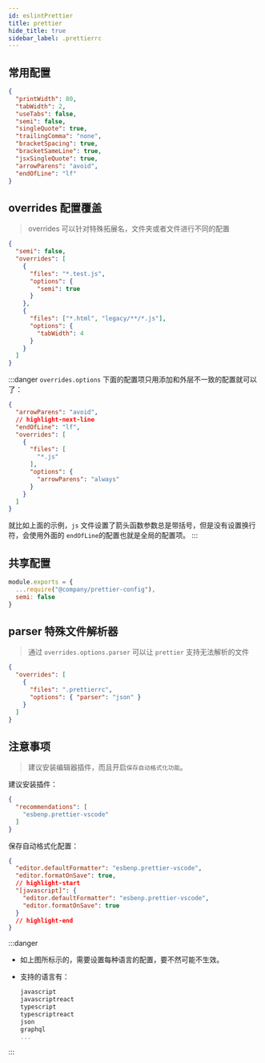 ```yaml
---
id: eslintPrettier
title: prettier
hide_title: true
sidebar_label: .prettierrc
---
```


## 常用配置

```json
{
  "printWidth": 80,
  "tabWidth": 2,
  "useTabs": false,
  "semi": false,
  "singleQuote": true,
  "trailingComma": "none",
  "bracketSpacing": true,
  "bracketSameLine": true,
  "jsxSingleQuote": true,
  "arrowParens": "avoid",
  "endOfLine": "lf"
}
```

## overrides 配置覆盖

> overrides 可以针对特殊拓展名，文件夹或者文件进行不同的配置

```json
{
  "semi": false,
  "overrides": [
    {
      "files": "*.test.js",
      "options": {
        "semi": true
      }
    },
    {
      "files": ["*.html", "legacy/**/*.js"],
      "options": {
        "tabWidth": 4
      }
    }
  ]
}
```

:::danger
`overrides.options` 下面的配置项只用添加和外层不一致的配置就可以了：

```json
{
  "arrowParens": "avoid",
  // highlight-next-line
  "endOfLine": "lf",
  "overrides": [
    {
      "files": [
        "*.js"
      ],
      "options": {
        "arrowParens": "always"
      }
    }
  ]
}
```

就比如上面的示例，`js` 文件设置了箭头函数参数总是带括号，但是没有设置换行符，会使用外面的 `endOfLine`的配置也就是全局的配置项。
:::

## 共享配置

```javascript title=".prettierrc.js"
module.exports = {
  ...require("@company/prettier-config"),
  semi: false
}
```

## parser 特殊文件解析器

> 通过 `overrides.options.parser` 可以让 `prettier` 支持无法解析的文件

```json
{
  "overrides": [
    {
      "files": ".prettierrc",
      "options": { "parser": "json" }
    }
  ]
}
```

## 注意事项

> 建议安装编辑器插件，而且开启`保存自动格式化功能`。

建议安装插件：

```json title=".vscode/extension.json"
{
  "recommendations": [
    "esbenp.prettier-vscode"
  ]
}
```

保存自动格式化配置：

```json title=".vscode/settings.json"
{
  "editor.defaultFormatter": "esbenp.prettier-vscode",
  "editor.formatOnSave": true,
  // highlight-start
  "[javascript]": {
    "editor.defaultFormatter": "esbenp.prettier-vscode",
    "editor.formatOnSave": true
  }
  // highlight-end
}
```

:::danger

- 如上图所标示的，需要设置每种语言的配置，要不然可能不生效。
- 支持的语言有：

  ```javascript
  javascript
  javascriptreact
  typescript
  typescriptreact
  json
  graphql
  ...
  ```

:::
